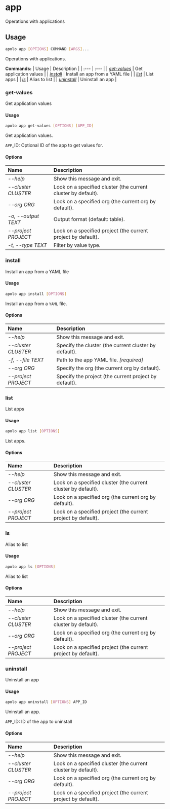 # app

Operations with applications

## Usage

```bash
apolo app [OPTIONS] COMMAND [ARGS]...
```

Operations with applications.

**Commands:**
| Usage | Description |
| :--- | :--- |
| [_get-values_](app.md#get-values) | Get application values |
| [_install_](app.md#install) | Install an app from a YAML file |
| [_list_](app.md#list) | List apps |
| [_ls_](app.md#ls) | Alias to list |
| [_uninstall_](app.md#uninstall) | Uninstall an app |


### get-values

Get application values


#### Usage

```bash
apolo app get-values [OPTIONS] [APP_ID]
```

Get application values.

`APP`_ID: Optional ID of the app to get values for.

#### Options

| Name | Description |
| :--- | :--- |
| _--help_ | Show this message and exit. |
| _--cluster CLUSTER_ | Look on a specified cluster \(the current cluster by default\). |
| _--org ORG_ | Look on a specified org \(the current org by default\). |
| _-o, --output TEXT_ | Output format \(default: table\). |
| _--project PROJECT_ | Look on a specified project \(the current project by default\). |
| _-t, --type TEXT_ | Filter by value type. |



### install

Install an app from a YAML file


#### Usage

```bash
apolo app install [OPTIONS]
```

Install an app from a `YAML` file.

#### Options

| Name | Description |
| :--- | :--- |
| _--help_ | Show this message and exit. |
| _--cluster CLUSTER_ | Specify the cluster \(the current cluster by default\). |
| _-f, --file TEXT_ | Path to the app YAML file.  _\[required\]_ |
| _--org ORG_ | Specify the org \(the current org by default\). |
| _--project PROJECT_ | Specify the project \(the current project by default\). |



### list

List apps


#### Usage

```bash
apolo app list [OPTIONS]
```

List apps.

#### Options

| Name | Description |
| :--- | :--- |
| _--help_ | Show this message and exit. |
| _--cluster CLUSTER_ | Look on a specified cluster \(the current cluster by default\). |
| _--org ORG_ | Look on a specified org \(the current org by default\). |
| _--project PROJECT_ | Look on a specified project \(the current project by default\). |



### ls

Alias to list


#### Usage

```bash
apolo app ls [OPTIONS]
```

Alias to list

#### Options

| Name | Description |
| :--- | :--- |
| _--help_ | Show this message and exit. |
| _--cluster CLUSTER_ | Look on a specified cluster \(the current cluster by default\). |
| _--org ORG_ | Look on a specified org \(the current org by default\). |
| _--project PROJECT_ | Look on a specified project \(the current project by default\). |



### uninstall

Uninstall an app


#### Usage

```bash
apolo app uninstall [OPTIONS] APP_ID
```

Uninstall an app.

`APP`_ID: ID of the app to uninstall

#### Options

| Name | Description |
| :--- | :--- |
| _--help_ | Show this message and exit. |
| _--cluster CLUSTER_ | Look on a specified cluster \(the current cluster by default\). |
| _--org ORG_ | Look on a specified org \(the current org by default\). |
| _--project PROJECT_ | Look on a specified project \(the current project by default\). |


